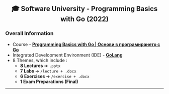 <h2 align="center">🎓 Software University - Programming Basics with Go (2022)</h2>

### Overall Information
* Course - [**Programming Basics with Go | Основи в програмирането с Go**](https://softuni.bg/trainings/3683/programming-basics-with-go-february-2022#lesson-38820)
* Integrated Development Environment (IDE) - [**GoLang**](https://www.jetbrains.com/go/)
* 8 Themes, which include :
    * **8 Lectures** ➔ ``.pptx``
    * **7 Labs** ➔ ``/lecture + .docx``
    * **6 Exercises** ➔ ``/exercise + .docx``
    * **1 Exam Preparations (Final)**
---
